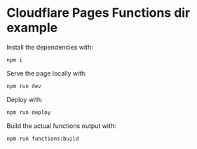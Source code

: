 # Cloudflare Pages Functions dir example

Install the dependencies with:
```sh
npm i
```

Serve the page locally with:
```sh
npm run dev
```

Deploy with:

```sh
npm run deploy
```

Build the actual functions output with:
```sh
npm run functions:build
```
